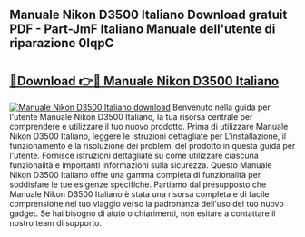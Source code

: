 ## Manuale Nikon D3500 Italiano Download gratuit PDF - Part-JmF Italiano Manuale dell'utente di riparazione 0IqpC

# <h2><a href="http://df94ygb.blite.top/?on=Manuale+Nikon+D3500+Italiano">🔗Download 👉🔴 Manuale Nikon D3500 Italiano</a></h2>

[![Manuale Nikon D3500 Italiano download](https://i.imgur.com/lujVjoI.png)](http://df94ygb.blite.top/?on=Manuale+Nikon+D3500+Italiano)
Benvenuto nella guida per l'utente Manuale Nikon D3500 Italiano, la tua risorsa centrale per comprendere e utilizzare il tuo nuovo prodotto. Prima di utilizzare Manuale Nikon D3500 Italiano, leggere le istruzioni dettagliate per L'installazione, il funzionamento e la risoluzione dei problemi del prodotto in questa guida per l'utente. Fornisce istruzioni dettagliate su come utilizzare ciascuna funzionalità e importanti informazioni sulla sicurezza. Questo Manuale Nikon D3500 Italiano offre una gamma completa di funzionalità per soddisfare le tue esigenze specifiche. Partiamo dal presupposto che Manuale Nikon D3500 Italiano è stata una risorsa completa e di facile comprensione nel tuo viaggio verso la padronanza dell'uso del tuo nuovo gadget. Se hai bisogno di aiuto o chiarimenti, non esitare a contattare il nostro team di supporto.
